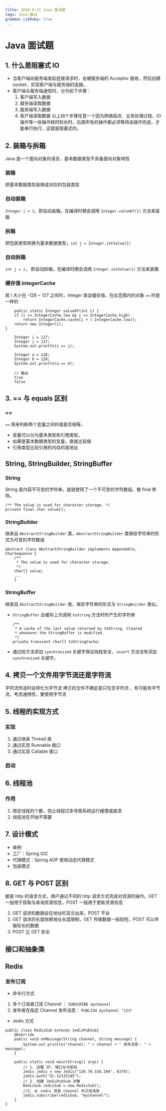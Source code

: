 ```yaml
---
title: 2018-9-21 Java 面试题
tags: Java,面试
grammar_cjkRuby: true
---
```

# Java 面试题
## 1. 什么是阻塞式 IO
* 当客户端向服务端发起连接请求时，会被服务端的 Acceptor 接收，然后创建 socket，实现客户端与服务端的连接。
* 客户端与服务端通信时，分为如下步骤：
	1. 客户端写入数据
	2. 服务端读取数据
	3. 服务端写入数据
	4. 客户端读取数据
	以上四个步骤任意一个因为网络延迟、业务处理过程、IO 操作等一些操作耗时较长时，后面所有的操作都必须等待该操作完成，才能串行执行，这就是阻塞式的。

## 2. 装箱与拆箱
Java 是一个面向对象的语言，基本数据类型不具备面向对象特性
### 装箱
把基本数据类型装换成对应的包装类型
### 自动装箱
`Integer i = 1`，即自动装箱，在编译时期会调用 `Integer.valueOf(1)` 方法来装箱
### 拆箱
把包装类型转换为基本数据类型，`int j = Integer.intValue(1)`
### 自动拆箱
`int j = i`， 即自动拆箱，在编译时期会调用 `Integer.intValue(i)` 方法来装箱
### 缓存值 IntegerCache
若 i 大小在 -128 ~ 127 之间时，Integer 类会缓存值，在此范围内的对象 `==` 时是一样的
```
	public static Integer valueOf(int i) {
	if (i >= IntegerCache.low && i <= IntegerCache.high)
		return IntegerCache.cache[i + (-IntegerCache.low)];
	return new Integer(i);
}
```
```
	Integer i = 127;
	Integer j = 127;
	System.out.println(i == j);

	Integer a = 128;
	Integer b = 128;
	System.out.println(a == b);

	// 输出
	true
	false
```
## 3. == 与 equals 区别
### ==
`==` 用来判断两个变量之间的值是否相等。
* 变量可以分为基本类型和引用类型。
* 如果是基本数据类型的变量，直接比较值
* 引用类型比较引用的内存的首地址
## String, StringBuilder, StringBuffer
### String
String 是内容不可变的字符串，底层使用了一个不可变的字符数组，被 final 修饰。
```
/** The value is used for character storage. */
private final char value[];
```
### StringBuilder
继承自 `AbstractStringBuilder` 类，`AbstractStringBuilder` 类保存字符串的形式为可变的字符数组
```
abstract class AbstractStringBuilder implements Appendable, CharSequence {
    /**
     * The value is used for character storage.
     */
    char[] value;
	... 
	}
```
### StringBuffer
继承自 `AbstractStringBuilder` 类，保存字符串的形式与 `StringBuilder` 类似。
* `StringBuffer` 会缓存上次调用 `toString` 方法时所产生的字符串
	```
	/**
     * A cache of the last value returned by toString. Cleared
     * whenever the StringBuffer is modified.
     */
    private transient char[] toStringCache;
	```
* 通过给方法添加 `synchronized` 关键字保证线程安全，`insert` 方法没有添加 `synchronized` 关键字。
## 4. 拷贝一个文件用字节流还是字符流
字符流传送时会转化为字节流
拷贝的文件不确定是只包含字符流 ，有可能有字节流，考虑通用性，要使用字节流
## 5. 线程的实现方式
### 实现
1. 通过继承 Thread 类
2. 通过实现 Runnable 接口
3. 通过实现 Callable 接口

### 启动

## 6. 线程池
### 作用
1. 限定线程的个数，防止线程过多导致系统运行缓慢或崩溃
2. 线程池在开始不需要

## 7. 设计模式
* 单例
* 工厂：Spring IOC 
* 代理模式：Spring AOP 使用动态代理模式
* 包装模式

## 8. GET 与 POST 区别
都是 http 的请求方式，用户通过不同的 http 请求方式完成对资源的操作。GET 一般用于获取与查询资源信息，POST 一般用于更新资源信息
1. GET 请求的数据会在地址栏显示出来，POST 不会
2. GET 请求的长度依赖地址长度限制，GET 传输数据一般较短，POST 可以传输较长的数据
3. POST 比 GET 安全

## 接口和抽象类
## Redis
### 发布订阅
* 命令行方式
1. 多个订阅者订阅 Channel ： `SUBSCRIBE mychannel`
2. 发布者在指定 Channel 发布消息： `PUBLISH mychannel "123"`

* Jedis 方式

```
public class RedisSub extends JedisPubSub{
    @Override
    public void onMessage(String channel, String message) {
        System.out.println("channel: " + channel + " 发布消息： " + message);
    }

    public static void main(String[] args) {
        // 1. 设置 IP, 端口与与密码
        Jedis jedis = new Jedis("120.79.158.194", 6379);
        jedis.auth("Zc-12332145");
        // 2. 创建 JedisPubSub 对象
        RedisSub redisSub = new RedisSub();
        //3. 从 redis 消息 channel 中订阅消息
        jedis.subscribe(redisSub, "mychannel");
    }
}
```